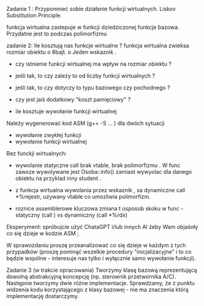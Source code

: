 Zadanie 1 :
Przypomnieć sobie działanie funkcji wirtualnych.
Liskov Substitution Principle.


funkcja wirtualna zastepuje w funkcji dziedziczonej funkcje bazowa.
Przydatne jest to podczas polimorfizmu


zadanie 2:
Ile kosztują nas funkcje wirtualne ?
funkcja wirtualna zwieksa rozmiar obiektu o 8bajt. o Jeden wskaznik .


- czy istnienie funkcji wirtualnej ma wpływ na rozmiar obiektu ?



- jeśli tak, to czy zależy to od liczby funkcji wirtualnych ?



- jeśli tak, to czy dotyczy to typu bazowego czy pochodnego ?



- czy jest jaiś dodatkowy "koszt pamięciowy" ?



- ile kosztuje wywołanie funkcji wirtualnej



Należy wygenerować kod ASM (g++ -S ... ) dla dwóch sytuacji
- wywołanie zwykłej funkcji
- wywołanie funkcji wirtualnej


Bez funckji wirtualnych: 
- wywolanie statyczne call <adres> brak vtable, brak polimorfizmu . W func zawsze wywolywane jest Osoba::info() zamiast wywyolac dla danego obiektu na przyklad inny student .

- z funkcja wirtualna wywolania przez wskaznik , sa dynamiczne call *%rejestr, uzywany vtable co umozliwia polimorfizm.

- roznice assemblerowe kluczowa zmiana t osposob skoku w func - statyczny (call  ) vs dynamiczny (call *%rdx)



Eksperyment: spróbujcie użyć ChataGPT i/lub innych AI żeby Wam objaśnły co się dzieje w kodzie ASM ;

W sprawozdaniu proszę przeanalizować co się dzieje w każdym z tych przypadków (proszę pominąć wszelkie procedury "inicjalizacyjne" i to co będzie wspólne - interesuje nas tylko i wyłącznie samo wywołanie funkcji).



Zadanie 3 (w trakcie opracowania)
Tworzymy klasę bazową reprezentującą dowolną abstrakcyjną koncepcję (np. sterownik przetwornika A/C).
Następnie tworzymy dwie różne implementacje.
Sprawdzamy, że z punktu widzenia kodu korzystającego z klasy bazowej - nie ma znaczenia którą implementację dostarczymy.